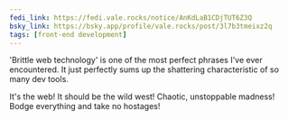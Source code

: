 ```yaml
---
fedi_link: https://fedi.vale.rocks/notice/AnKdLaB1CDjTUT6Z3Q 
bsky_link: https://bsky.app/profile/vale.rocks/post/3l7b3tmeixz2q
tags: [front-end development]
---
```


'Brittle web technology' is one of the most perfect phrases I've ever encountered. It just perfectly sums up the shattering characteristic of so many dev tools.

It's the web! It should be the wild west! Chaotic, unstoppable madness! Bodge everything and take no hostages!
